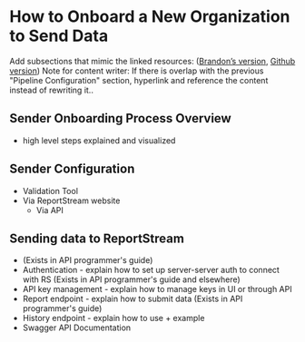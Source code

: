 # How to Onboard a New Organization to Send Data

Add subsections that mimic the linked resources: ([Brandon’s version](https://docs.google.com/document/d/1noB3lK2Nc_vbD4s5ZHgdTjgIjhCii63x_2bjBz7GM1I/edit#heading=h.be9yxi8thtdw), [Github version](https://github.com/CDCgov/prime-reportstream/blob/master/prime-router/docs/how-to-onboard-a-sender.md))
Note for content writer: If there is overlap with the previous "Pipeline Configuration" section, hyperlink and reference the content instead of rewriting it..

## Sender Onboarding Process Overview

- high level steps explained and visualized

## Sender Configuration

- Validation Tool
 - Via ReportStream website
   - Via API
   
## Sending data to ReportStream

- (Exists in API programmer's guide)
- Authentication - explain how to set up server-server auth to connect with RS (Exists in API programmer's guide and elsewhere)
- API key management - explain how to manage keys in UI or through API
- Report endpoint - explain how to submit data (Exists in API programmer's guide)
- History endpoint - explain how to use + example
- Swagger API Documentation
